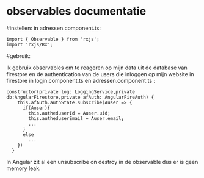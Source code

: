 # observables documentatie

#instellen:
in adressen.component.ts:
```
import { Observable } from 'rxjs';
import 'rxjs/Rx';
```

#gebruik:

Ik gebruik observables om te reageren op mijn data uit de database van firestore en de authentication van de users die inloggen op mijn website in firestore in login.component.ts en adressen.component.ts :
```
constructor(private log: LoggingService,private db:AngularFirestore,private afAuth: AngularFireAuth) {
    this.afAuth.authState.subscribe(Auser => {
      if(Auser){
        this.autheduserId = Auser.uid;
        this.autheduserEmail = Auser.email;
        ...
      }
      else
        ...
    })
  }
```
In Angular zit al een unsubscribe on destroy in de observable dus er is geen memory leak.

